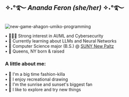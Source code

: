 ## ✧˖°࿐ <em>Ananda Feron (she/her)</em> ✧˖°࿐
![new-game-ahagon-umiko-programming](https://github.com/user-attachments/assets/6c0a4664-ae7b-4ab0-b4ff-614a4edb856d)

• 🧑🏽‍💻 Strong interest in AI/ML and Cybersecurity<br/>
• 🌱 Currently learning about LLMs and Neural Networks<br/>
• 🏫 Computer Science major (B.S.) @ [SUNY New Paltz](https://www.newpaltz.edu/)<br/>
• 📍 Queens, NY born & raised<br/>

<h3>A little about me:</h3>

• 👠 I'm a big time fashion-killa<br/>
• 🎨 I enjoy recreational drawing<br/>
• 🌇 I'm the sunrise and sunset's biggest fan<br/>
• 🧭 I like to explore and try new things<br/>

